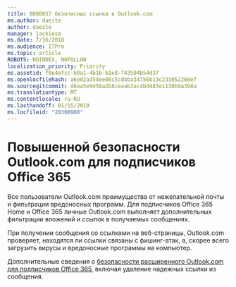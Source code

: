```yaml
---
title: 8000057 безопасных ссылки в Outlook.com
ms.author: daeite
author: daeite
manager: jackiesm
ms.date: 7/16/2018
ms.audience: ITPro
ms.topic: article
ROBOTS: NOINDEX, NOFOLLOW
localization_priority: Priority
ms.assetid: f0e4afcc-b0a1-4b1b-b1e8-743504b54d37
ms.openlocfilehash: a6e02a354ee08c5cdbba34756b13c231052268ef
ms.sourcegitcommit: d6ea5e9458a2b8ceaab3ac4bd483e1130b9a398a
ms.translationtype: MT
ms.contentlocale: ru-RU
ms.lasthandoff: 01/15/2019
ms.locfileid: "28308908"
---
```

# <a name="advanced-outlookcom-security-for-office-365-subscribers"></a>Повышенной безопасности Outlook.com для подписчиков Office 365

Все пользователи Outlook.com преимущества от нежелательной почты и фильтрации вредоносных программ. Для подписчиков Office 365 Home и Office 365 личные Outlook.com выполняет дополнительных фильтрации вложений и ссылок в получаемых сообщениях.
  
При получении сообщения со ссылками на веб-страницы, Outlook.com проверяет, находятся ли ссылки связаны с фишинг-атак, а, скорее всего загрузить вирусы и вредоносные программы на компьютер.
  
Дополнительные сведения о [безопасности расширенного Outlook.com для подписчиков Office 365](https://go.microsoft.com/fwlink/p/?linkid=2006140), включая удаление надежных ссылки из сообщения.
  

